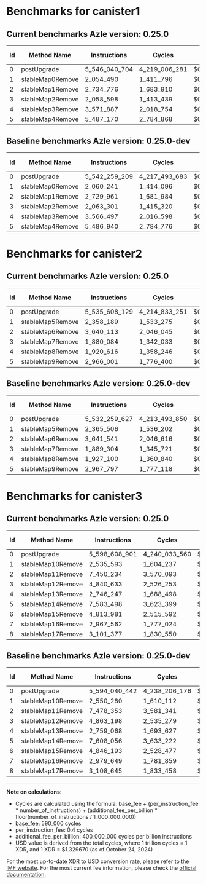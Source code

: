 # Benchmarks for canister1

## Current benchmarks Azle version: 0.25.0

| Id  | Method Name      | Instructions  | Cycles        | USD           | USD/Million Calls | Change                              |
| --- | ---------------- | ------------- | ------------- | ------------- | ----------------- | ----------------------------------- |
| 0   | postUpgrade      | 5_546_040_704 | 4_219_006_281 | $0.0056098861 | $5_609.88         | <font color="red">+3_781_495</font> |
| 1   | stableMap0Remove | 2_054_490     | 1_411_796     | $0.0000018772 | $1.87             | <font color="green">-5_751</font>   |
| 2   | stableMap1Remove | 2_734_776     | 1_683_910     | $0.0000022390 | $2.23             | <font color="red">+4_815</font>     |
| 3   | stableMap2Remove | 2_058_598     | 1_413_439     | $0.0000018794 | $1.87             | <font color="green">-4_703</font>   |
| 4   | stableMap3Remove | 3_571_887     | 2_018_754     | $0.0000026843 | $2.68             | <font color="red">+5_390</font>     |
| 5   | stableMap4Remove | 5_487_170     | 2_784_868     | $0.0000037030 | $3.70             | <font color="red">+230</font>       |

## Baseline benchmarks Azle version: 0.25.0-dev

| Id  | Method Name      | Instructions  | Cycles        | USD           | USD/Million Calls |
| --- | ---------------- | ------------- | ------------- | ------------- | ----------------- |
| 0   | postUpgrade      | 5_542_259_209 | 4_217_493_683 | $0.0056078748 | $5_607.87         |
| 1   | stableMap0Remove | 2_060_241     | 1_414_096     | $0.0000018803 | $1.88             |
| 2   | stableMap1Remove | 2_729_961     | 1_681_984     | $0.0000022365 | $2.23             |
| 3   | stableMap2Remove | 2_063_301     | 1_415_320     | $0.0000018819 | $1.88             |
| 4   | stableMap3Remove | 3_566_497     | 2_016_598     | $0.0000026814 | $2.68             |
| 5   | stableMap4Remove | 5_486_940     | 2_784_776     | $0.0000037028 | $3.70             |

# Benchmarks for canister2

## Current benchmarks Azle version: 0.25.0

| Id  | Method Name      | Instructions  | Cycles        | USD           | USD/Million Calls | Change                              |
| --- | ---------------- | ------------- | ------------- | ------------- | ----------------- | ----------------------------------- |
| 0   | postUpgrade      | 5_535_608_129 | 4_214_833_251 | $0.0056043373 | $5_604.33         | <font color="red">+3_348_502</font> |
| 1   | stableMap5Remove | 2_358_189     | 1_533_275     | $0.0000020387 | $2.03             | <font color="green">-7_317</font>   |
| 2   | stableMap6Remove | 3_640_113     | 2_046_045     | $0.0000027206 | $2.72             | <font color="green">-1_428</font>   |
| 3   | stableMap7Remove | 1_880_084     | 1_342_033     | $0.0000017845 | $1.78             | <font color="green">-9_220</font>   |
| 4   | stableMap8Remove | 1_920_616     | 1_358_246     | $0.0000018060 | $1.80             | <font color="green">-6_484</font>   |
| 5   | stableMap9Remove | 2_966_001     | 1_776_400     | $0.0000023620 | $2.36             | <font color="green">-1_796</font>   |

## Baseline benchmarks Azle version: 0.25.0-dev

| Id  | Method Name      | Instructions  | Cycles        | USD           | USD/Million Calls |
| --- | ---------------- | ------------- | ------------- | ------------- | ----------------- |
| 0   | postUpgrade      | 5_532_259_627 | 4_213_493_850 | $0.0056025564 | $5_602.55         |
| 1   | stableMap5Remove | 2_365_506     | 1_536_202     | $0.0000020426 | $2.04             |
| 2   | stableMap6Remove | 3_641_541     | 2_046_616     | $0.0000027213 | $2.72             |
| 3   | stableMap7Remove | 1_889_304     | 1_345_721     | $0.0000017894 | $1.78             |
| 4   | stableMap8Remove | 1_927_100     | 1_360_840     | $0.0000018095 | $1.80             |
| 5   | stableMap9Remove | 2_967_797     | 1_777_118     | $0.0000023630 | $2.36             |

# Benchmarks for canister3

## Current benchmarks Azle version: 0.25.0

| Id  | Method Name       | Instructions  | Cycles        | USD           | USD/Million Calls | Change                              |
| --- | ----------------- | ------------- | ------------- | ------------- | ----------------- | ----------------------------------- |
| 0   | postUpgrade       | 5_598_608_901 | 4_240_033_560 | $0.0056378454 | $5_637.84         | <font color="red">+4_568_459</font> |
| 1   | stableMap10Remove | 2_535_593     | 1_604_237     | $0.0000021331 | $2.13             | <font color="green">-14_687</font>  |
| 2   | stableMap11Remove | 7_450_234     | 3_570_093     | $0.0000047470 | $4.74             | <font color="green">-28_119</font>  |
| 3   | stableMap12Remove | 4_840_633     | 2_526_253     | $0.0000033591 | $3.35             | <font color="green">-22_565</font>  |
| 4   | stableMap13Remove | 2_746_247     | 1_688_498     | $0.0000022451 | $2.24             | <font color="green">-12_821</font>  |
| 5   | stableMap14Remove | 7_583_498     | 3_623_399     | $0.0000048179 | $4.81             | <font color="green">-24_558</font>  |
| 6   | stableMap15Remove | 4_813_981     | 2_515_592     | $0.0000033449 | $3.34             | <font color="green">-32_212</font>  |
| 7   | stableMap16Remove | 2_967_562     | 1_777_024     | $0.0000023629 | $2.36             | <font color="green">-12_087</font>  |
| 8   | stableMap17Remove | 3_101_377     | 1_830_550     | $0.0000024340 | $2.43             | <font color="green">-7_268</font>   |

## Baseline benchmarks Azle version: 0.25.0-dev

| Id  | Method Name       | Instructions  | Cycles        | USD           | USD/Million Calls |
| --- | ----------------- | ------------- | ------------- | ------------- | ----------------- |
| 0   | postUpgrade       | 5_594_040_442 | 4_238_206_176 | $0.0056354156 | $5_635.41         |
| 1   | stableMap10Remove | 2_550_280     | 1_610_112     | $0.0000021409 | $2.14             |
| 2   | stableMap11Remove | 7_478_353     | 3_581_341     | $0.0000047620 | $4.76             |
| 3   | stableMap12Remove | 4_863_198     | 2_535_279     | $0.0000033711 | $3.37             |
| 4   | stableMap13Remove | 2_759_068     | 1_693_627     | $0.0000022520 | $2.25             |
| 5   | stableMap14Remove | 7_608_056     | 3_633_222     | $0.0000048310 | $4.83             |
| 6   | stableMap15Remove | 4_846_193     | 2_528_477     | $0.0000033620 | $3.36             |
| 7   | stableMap16Remove | 2_979_649     | 1_781_859     | $0.0000023693 | $2.36             |
| 8   | stableMap17Remove | 3_108_645     | 1_833_458     | $0.0000024379 | $2.43             |

---

**Note on calculations:**

- Cycles are calculated using the formula: base_fee + (per_instruction_fee \* number_of_instructions) + (additional_fee_per_billion \* floor(number_of_instructions / 1_000_000_000))
- base_fee: 590_000 cycles
- per_instruction_fee: 0.4 cycles
- additional_fee_per_billion: 400_000_000 cycles per billion instructions
- USD value is derived from the total cycles, where 1 trillion cycles = 1 XDR, and 1 XDR = $1.329670 (as of October 24, 2024)

For the most up-to-date XDR to USD conversion rate, please refer to the [IMF website](https://www.imf.org/external/np/fin/data/rms_sdrv.aspx).
For the most current fee information, please check the [official documentation](https://internetcomputer.org/docs/current/developer-docs/gas-cost#execution).
